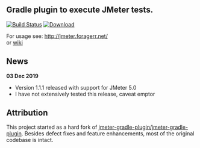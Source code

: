 ## Gradle plugin to execute JMeter tests.  
[![Build Status](https://travis-ci.org/noelob/jmeter-gradle-plugin.svg?branch=master)](https://travis-ci.org/jmeter-gradle-plugin/jmeter-gradle-plugin) [ ![Download](https://api.bintray.com/packages/noelob/gradle-plugins/jmeter-gradle-plugin/images/download.svg) ](https://bintray.com/noelob/gradle-plugins/jmeter-gradle-plugin/_latestVersion)

For usage see: http://jmeter.foragerr.net/  
or [wiki](https://github.com/jmeter-gradle-plugin/jmeter-gradle-plugin/wiki/Getting-Started)

## News
**03 Dec 2019**
* Version 1.1.1 released with support for JMeter 5.0
* I have not extensively tested this release, caveat emptor

## Attribution
This project started as a hard fork of [jmeter-gradle-plugin/jmeter-gradle-plugin](https://github.com/jmeter-gradle-plugin/jmeter-gradle-plugin). Besides defect fixes and feature enhancements, most of the original codebase is intact. 
